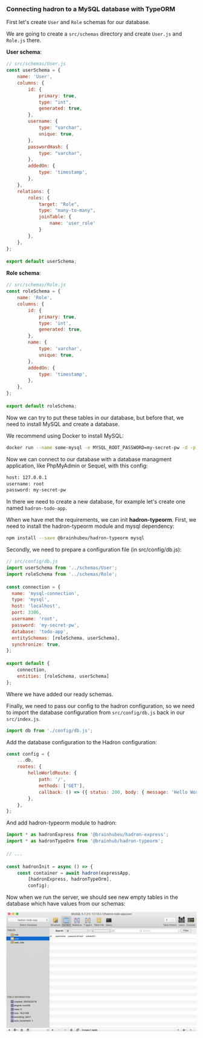 ### Connecting hadron to a MySQL database with TypeORM

First let's create `User` and `Role` schemas for our database.

We are going to create a `src/schemas` directory and create `User.js` and `Role.js` there.

**User schema**:
```javascript
// src/schemas/User.js
const userSchema = {
    name: 'User',
    columns: {
        id: {
            primary: true,
            type: "int",
            generated: true,
        },
        username: {
            type: "varchar",
            unique: true,
        },
        passwordHash: {
            type: "varchar",
        },
        addedOn: {
            type: 'timestamp',
        },
    },
    relations: {
        roles: {
            target: "Role",
            type: "many-to-many",
            joinTable: {
                name: 'user_role'
            }
        },
    },
};

export default userSchema;
```

**Role schema**:
```javascript
// src/schemas/Role.js
const roleSchema = {
    name: 'Role',
    columns: {
        id: {
            primary: true,
            type: 'int',
            generated: true,
        },
        name: {
            type: 'varchar',
            unique: true,
        },
        addedOn: {
            type: 'timestamp',
        },
    },
};

export default roleSchema;
```

Now we can try to put these tables in our database, but before that, we need to install MySQL and create a database.

We recommend using Docker to install MySQL:

```bash
docker run --name some-mysql -e MYSQL_ROOT_PASSWORD=my-secret-pw -d -p 3306:3306 mysql
```

Now we can connect to our database with a database managment application, like PhpMyAdmin or Sequel, with this config:

```bash
host: 127.0.0.1
username: root
password: my-secret-pw
```

In there we need to create a new database, for example let's create one named `hadron-todo-app`.

When we have met the requirements, we can init **hadron-typeorm**. First, we need to install the hadron-typeorm module and mysql dependency:

```bash 
npm install --save @brainhubeu/hadron-typeorm mysql
```
Secondly, we need to prepare a configuration file (in src/config/db.js):

```javascript
// src/config/db.js
import userSchema from '../schemas/User';
import roleSchema from '../schemas/Role';

const connection = {
  name: 'mysql-connection',
  type: 'mysql',
  host: 'localhost',
  port: 3306,
  username: 'root',
  password: 'my-secret-pw',
  database: 'todo-app',
  entitySchemas: [roleSchema, userSchema],
  synchronize: true,
};

export default {
    connection,
    entities: [roleSchema, userSchema]
};
```

Where we have added our ready schemas.

Finally, we need to pass our config to the hadron configuration, so we need to import the database configuration from `src/config/db.js` back in our `src/index.js`.

```javascript
import db from './config/db.js';
```

Add the database configuration to the Hadron configuration:

```javascript
const config = {
    ...db,
    routes: {
        helloWorldRoute: {
            path: '/',
            methods: ['GET'],
            callback: () => ({ status: 200, body: { message: 'Hello World' } }),
        },
    },
};
```

And add hadron-typeorm module to hadron:

```javascript
import * as hadronExpress from '@brainhubeu/hadron-express';
import * as hadronTypeOrm from '@brainhub/hadron-typeorm';

// ...

const hadronInit = async () => {
    const container = await hadron(expressApp, 
        [hadronExpress, hadronTypeOrm],
        config);
```

Now when we run the server, we should see new empty tables in the database which have values from our schemas:

![New tables in database](./img/new-tables.png)